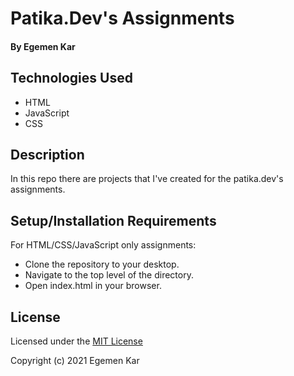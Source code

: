 # Patika.Dev's Assignments

#### By Egemen Kar

## Technologies Used

* HTML
* JavaScript
* CSS

## Description

In this repo there are projects that I've created for the patika.dev's assignments.

## Setup/Installation Requirements

For HTML/CSS/JavaScript only assignments:

* Clone the repository to your desktop.
* Navigate to the top level of the directory.
* Open index.html in your browser.

## License

Licensed under the [MIT License](LICENSE)

Copyright (c) 2021 Egemen Kar